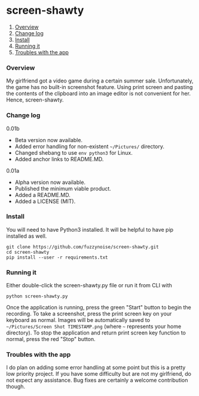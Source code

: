 # screen-shawty

 1. [Overview](#overview)
 2. [Change log](#change-log)
 3. [Install](#install)
 4. [Running it](#running-it)
 5. [Troubles with the app](#troubles-with-the-app)

### Overview
My girlfriend got a video game during a certain summer sale. Unfortunately, the game has no built-in screenshot feature. Using print screen and pasting the contents of the clipboard into an image editor is not convenient for her. Hence, screen-shawty.
### Change log
0.01b

 - Beta version now available.
 - Added error handling for non-existent `~/Pictures/` directory.
 - Changed shebang to use `env python3` for Linux.
 - Added anchor links to README.MD.

0.01a
 - Alpha version now available.
 - Published the minimum viable product.
 - Added a README.MD.
 - Added a LICENSE (MIT).

### Install
You will need to have Python3 installed. It will be helpful to have pip installed as well.
```
git clone https://github.com/fuzzynoise/screen-shawty.git
cd screen-shawty
pip install --user -r requirements.txt
```
### Running it
Either double-click the screen-shawty.py file or run it from CLI with
```
python screen-shawty.py
```
Once the application is running, press the green "Start" button to begin the recording. To take a screenshot, press the print screen key on your keyboard as normal. Images will be automatically saved to `~/Pictures/Screen Shot TIMESTAMP.png` (where `~` represents your home directory). To stop the application and return print screen key function to normal, press the red "Stop" button.
### Troubles with the app
I do plan on adding some error handling at some point but this is a pretty low priority project. If you have some difficulty but are not my girlfriend, do not expect any assistance. Bug fixes are certainly a welcome contribution though.
